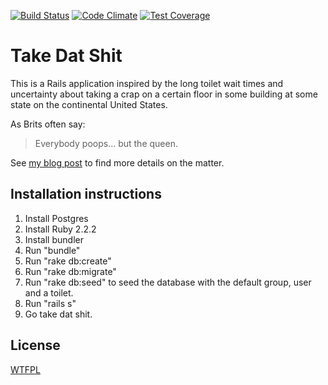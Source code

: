 [![Build Status](https://travis-ci.org/aspushkinus/take_dat_shit.svg?branch=master)](https://travis-ci.org/aspushkinus/take_dat_shit) [![Code Climate](https://codeclimate.com/github/aspushkinus/take_dat_shit/badges/gpa.svg)](https://codeclimate.com/github/aspushkinus/take_dat_shit) [![Test Coverage](https://codeclimate.com/github/aspushkinus/take_dat_shit/badges/coverage.svg)](https://codeclimate.com/github/aspushkinus/take_dat_shit/coverage)

# Take Dat Shit

This is a Rails application inspired by the long toilet wait times and uncertainty about taking a crap
on a certain floor in some building at some state on the continental United States.

As Brits often say:

> Everybody poops... but the queen.

See [my blog post](http://alex.shovik.com/rails/2015/07/15/take-dat-shit.html) to find more details on the matter.

## Installation instructions

1. Install Postgres
2. Install Ruby 2.2.2
3. Install bundler
4. Run "bundle"
5. Run "rake db:create"
6. Run "rake db:migrate"
7. Run "rake db:seed" to seed the database with the default group, user and a toilet.
6. Run "rails s"
7. Go take dat shit.

## License

[WTFPL](http://www.wtfpl.net/about/)
